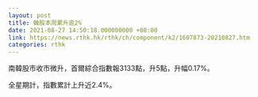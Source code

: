 ```yaml
---
layout: post
title: 韓股本周累升逾2%
date: 2021-08-27 14:50:18.000000000 +08:00
link: https://news.rthk.hk/rthk/ch/component/k2/1607873-20210827.htm
categories: rthk
---
```


南韓股市收市微升，首爾綜合指數報3133點，升5點，升幅0.17%。

全星期計，指數累計上升近2.4%。
